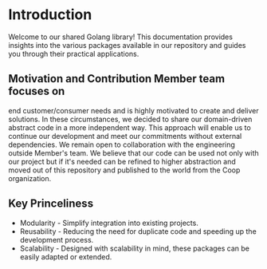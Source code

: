 # Introduction

Welcome to our shared Golang library! This documentation provides insights into
the various packages available in our repository and guides you through their
practical applications.

## Motivation and Contribution Member team focuses on

end customer/consumer needs and is highly motivated to create and deliver
solutions. In these circumstances, we decided to share our domain-driven
abstract code in a more independent way. This approach will enable us to
continue our development and meet our commitments without external
dependencies. We remain open to collaboration with the engineering outside
Member's team. We believe that our code can be used not only with our project
but if it's needed can be refined to higher abstraction and moved out of this
repository and published to the world from the Coop organization.

## Key Princeliness

- Modularity - Simplify integration into existing projects.
- Reusability - Reducing the need for duplicate code and speeding up the
  development process.
- Scalability - Designed with scalability in mind, these
  packages can be easily adapted or extended. 
